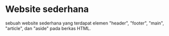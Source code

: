 # Website sederhana
sebuah website sederhana yang terdapat elemen "header", "footer", "main", "article", dan "aside" pada berkas HTML.

